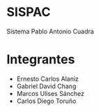 # SISPAC
Sistema Pablo Antonio Cuadra

# Integrantes
- Ernesto Carlos Alaniz
- Gabriel David Chang
- Marcos Ulises Sánchez
- Carlos Diego Toruño

